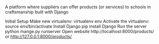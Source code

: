 A platform where suppliers can offer products (or services) to schools in craftsmanship built with Django

Initial Setup
Make new virtualenv: virtualenv env
Activate the virtualenv: source env/bin/activate
Install Django pip install Django
Run the server python mange.py runserver
Open website http://localhost:8000/products/ or http://127.0.0.1:8000/products/

